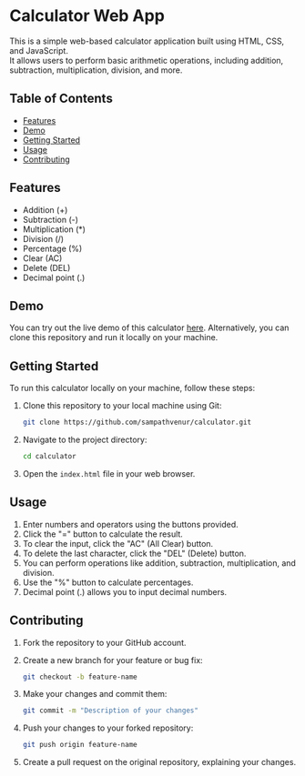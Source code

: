# Calculator Web App

This is a simple web-based calculator application built using HTML, CSS, and JavaScript. <br> It allows users to perform basic arithmetic operations, including addition, subtraction, multiplication, division, and more.

## Table of Contents

- [Features](#features)
- [Demo](#demo)
- [Getting Started](#getting-started)
- [Usage](#usage)
- [Contributing](#contributing)

## Features

- Addition (+)
- Subtraction (-)
- Multiplication (*)
- Division (/)
- Percentage (%)
- Clear (AC)
- Delete (DEL)
- Decimal point (.)

## Demo

You can try out the live demo of this calculator [here](#). Alternatively, you can clone this repository and run it locally on your machine.

## Getting Started

To run this calculator locally on your machine, follow these steps:

1. Clone this repository to your local machine using Git:
   ```bash
   git clone https://github.com/sampathvenur/calculator.git
   
2. Navigate to the project directory:
   ```bash
   cd calculator
   
4. Open the `index.html` file in your web browser.

## Usage

1. Enter numbers and operators using the buttons provided.
2. Click the "=" button to calculate the result.
3. To clear the input, click the "AC" (All Clear) button.
4. To delete the last character, click the "DEL" (Delete) button.
5. You can perform operations like addition, subtraction, multiplication, and division.
6. Use the "%" button to calculate percentages.
7. Decimal point (.) allows you to input decimal numbers.

## Contributing

1. Fork the repository to your GitHub account.
   
2. Create a new branch for your feature or bug fix:
   ```bash
   git checkout -b feature-name

3. Make your changes and commit them:
   ```bash
   git commit -m "Description of your changes"

4. Push your changes to your forked repository:
   ```bash
   git push origin feature-name

6. Create a pull request on the original repository, explaining your changes.
